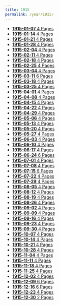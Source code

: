 ```yaml
---
title: 1915
permalink: /year/1915/
---
```


<ul class="taxonomy__index">
<li><a href="/issues/hydro-review-1915-01-07"><strong>1915-01-07</strong> <span class="taxonomy__count">4 Pages</span></a></li>
<li><a href="/issues/hydro-review-1915-01-14"><strong>1915-01-14</strong> <span class="taxonomy__count">4 Pages</span></a></li>
<li><a href="/issues/hydro-review-1915-01-21"><strong>1915-01-21</strong> <span class="taxonomy__count">4 Pages</span></a></li>
<li><a href="/issues/hydro-review-1915-01-28"><strong>1915-01-28</strong> <span class="taxonomy__count">4 Pages</span></a></li>
<li><a href="/issues/hydro-review-1915-02-04"><strong>1915-02-04</strong> <span class="taxonomy__count">4 Pages</span></a></li>
<li><a href="/issues/hydro-review-1915-02-11"><strong>1915-02-11</strong> <span class="taxonomy__count">4 Pages</span></a></li>
<li><a href="/issues/hydro-review-1915-02-18"><strong>1915-02-18</strong> <span class="taxonomy__count">4 Pages</span></a></li>
<li><a href="/issues/hydro-review-1915-02-25"><strong>1915-02-25</strong> <span class="taxonomy__count">4 Pages</span></a></li>
<li><a href="/issues/hydro-review-1915-03-04"><strong>1915-03-04</strong> <span class="taxonomy__count">4 Pages</span></a></li>
<li><a href="/issues/hydro-review-1915-03-11"><strong>1915-03-11</strong> <span class="taxonomy__count">6 Pages</span></a></li>
<li><a href="/issues/hydro-review-1915-03-18"><strong>1915-03-18</strong> <span class="taxonomy__count">4 Pages</span></a></li>
<li><a href="/issues/hydro-review-1915-03-25"><strong>1915-03-25</strong> <span class="taxonomy__count">4 Pages</span></a></li>
<li><a href="/issues/hydro-review-1915-04-01"><strong>1915-04-01</strong> <span class="taxonomy__count">4 Pages</span></a></li>
<li><a href="/issues/hydro-review-1915-04-08"><strong>1915-04-08</strong> <span class="taxonomy__count">4 Pages</span></a></li>
<li><a href="/issues/hydro-review-1915-04-15"><strong>1915-04-15</strong> <span class="taxonomy__count">4 Pages</span></a></li>
<li><a href="/issues/hydro-review-1915-04-22"><strong>1915-04-22</strong> <span class="taxonomy__count">4 Pages</span></a></li>
<li><a href="/issues/hydro-review-1915-04-29"><strong>1915-04-29</strong> <span class="taxonomy__count">4 Pages</span></a></li>
<li><a href="/issues/hydro-review-1915-05-06"><strong>1915-05-06</strong> <span class="taxonomy__count">4 Pages</span></a></li>
<li><a href="/issues/hydro-review-1915-05-13"><strong>1915-05-13</strong> <span class="taxonomy__count">4 Pages</span></a></li>
<li><a href="/issues/hydro-review-1915-05-20"><strong>1915-05-20</strong> <span class="taxonomy__count">4 Pages</span></a></li>
<li><a href="/issues/hydro-review-1915-05-27"><strong>1915-05-27</strong> <span class="taxonomy__count">4 Pages</span></a></li>
<li><a href="/issues/hydro-review-1915-06-03"><strong>1915-06-03</strong> <span class="taxonomy__count">4 Pages</span></a></li>
<li><a href="/issues/hydro-review-1915-06-10"><strong>1915-06-10</strong> <span class="taxonomy__count">4 Pages</span></a></li>
<li><a href="/issues/hydro-review-1915-06-17"><strong>1915-06-17</strong> <span class="taxonomy__count">4 Pages</span></a></li>
<li><a href="/issues/hydro-review-1915-06-24"><strong>1915-06-24</strong> <span class="taxonomy__count">6 Pages</span></a></li>
<li><a href="/issues/hydro-review-1915-07-01"><strong>1915-07-01</strong> <span class="taxonomy__count">4 Pages</span></a></li>
<li><a href="/issues/hydro-review-1915-07-08"><strong>1915-07-08</strong> <span class="taxonomy__count">4 Pages</span></a></li>
<li><a href="/issues/hydro-review-1915-07-15"><strong>1915-07-15</strong> <span class="taxonomy__count">6 Pages</span></a></li>
<li><a href="/issues/hydro-review-1915-07-22"><strong>1915-07-22</strong> <span class="taxonomy__count">4 Pages</span></a></li>
<li><a href="/issues/hydro-review-1915-07-29"><strong>1915-07-29</strong> <span class="taxonomy__count">4 Pages</span></a></li>
<li><a href="/issues/hydro-review-1915-08-05"><strong>1915-08-05</strong> <span class="taxonomy__count">4 Pages</span></a></li>
<li><a href="/issues/hydro-review-1915-08-12"><strong>1915-08-12</strong> <span class="taxonomy__count">4 Pages</span></a></li>
<li><a href="/issues/hydro-review-1915-08-19"><strong>1915-08-19</strong> <span class="taxonomy__count">4 Pages</span></a></li>
<li><a href="/issues/hydro-review-1915-08-26"><strong>1915-08-26</strong> <span class="taxonomy__count">4 Pages</span></a></li>
<li><a href="/issues/hydro-review-1915-09-02"><strong>1915-09-02</strong> <span class="taxonomy__count">4 Pages</span></a></li>
<li><a href="/issues/hydro-review-1915-09-09"><strong>1915-09-09</strong> <span class="taxonomy__count">4 Pages</span></a></li>
<li><a href="/issues/hydro-review-1915-09-16"><strong>1915-09-16</strong> <span class="taxonomy__count">4 Pages</span></a></li>
<li><a href="/issues/hydro-review-1915-09-23"><strong>1915-09-23</strong> <span class="taxonomy__count">4 Pages</span></a></li>
<li><a href="/issues/hydro-review-1915-09-30"><strong>1915-09-30</strong> <span class="taxonomy__count">4 Pages</span></a></li>
<li><a href="/issues/hydro-review-1915-10-07"><strong>1915-10-07</strong> <span class="taxonomy__count">4 Pages</span></a></li>
<li><a href="/issues/hydro-review-1915-10-14"><strong>1915-10-14</strong> <span class="taxonomy__count">4 Pages</span></a></li>
<li><a href="/issues/hydro-review-1915-10-21"><strong>1915-10-21</strong> <span class="taxonomy__count">4 Pages</span></a></li>
<li><a href="/issues/hydro-review-1915-10-28"><strong>1915-10-28</strong> <span class="taxonomy__count">4 Pages</span></a></li>
<li><a href="/issues/hydro-review-1915-11-04"><strong>1915-11-04</strong> <span class="taxonomy__count">4 Pages</span></a></li>
<li><a href="/issues/hydro-review-1915-11-11"><strong>1915-11-11</strong> <span class="taxonomy__count">4 Pages</span></a></li>
<li><a href="/issues/hydro-review-1915-11-18"><strong>1915-11-18</strong> <span class="taxonomy__count">4 Pages</span></a></li>
<li><a href="/issues/hydro-review-1915-11-25"><strong>1915-11-25</strong> <span class="taxonomy__count">4 Pages</span></a></li>
<li><a href="/issues/hydro-review-1915-12-02"><strong>1915-12-02</strong> <span class="taxonomy__count">4 Pages</span></a></li>
<li><a href="/issues/hydro-review-1915-12-09"><strong>1915-12-09</strong> <span class="taxonomy__count">6 Pages</span></a></li>
<li><a href="/issues/hydro-review-1915-12-16"><strong>1915-12-16</strong> <span class="taxonomy__count">6 Pages</span></a></li>
<li><a href="/issues/hydro-review-1915-12-23"><strong>1915-12-23</strong> <span class="taxonomy__count">4 Pages</span></a></li>
<li><a href="/issues/hydro-review-1915-12-30"><strong>1915-12-30</strong> <span class="taxonomy__count">2 Pages</span></a></li>
</ul>

